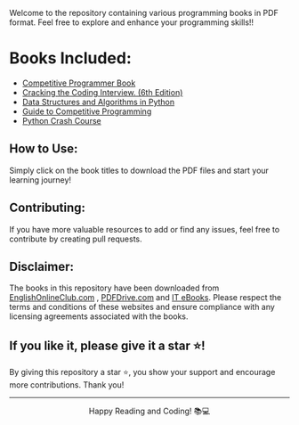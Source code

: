 <p>Welcome to the repository containing various programming books in PDF format. Feel free to explore and enhance your programming skills!!</p>

  <h1>Books Included:</h1>
  <ul>
      <li><a href="CodingBook.pdf">Competitive Programmer Book</a></li>
      <li><a href="Cracking-the-Coding-Interview-6th-Edition-189-Programming-Questions-and-Solutions.pdf">Cracking the Coding Interview. (6th Edition)</a></li>
      <li><a href="Data Structures and Algorithms in Python [EnglishOnlineClub.com].pdf">Data Structures and Algorithms in Python</a></li>
      <li><a href=Guide to Competitive Programming_ Learning and Improving Algorithms Through Contests ( PDFDrive.com ).pdf">Guide to Competitive Programming</a></li>
      <li><a href="python-crash-course.pdf">Python Crash Course</a></li>
  </ul>

  <h2>How to Use:</h2>
  <p>Simply click on the book titles to download the PDF files and start your learning journey!</p>

  <h2>Contributing:</h2>
  <p>If you have more valuable resources to add or find any issues, feel free to contribute by creating pull requests.</p>

  <h2>Disclaimer:</h2>
<p>The books in this repository have been downloaded from <a href="https://englishonlineclub.com">EnglishOnlineClub.com</a> , <a href="https://pdfdrive.com">PDFDrive.com</a> and <a href="https://it-ebooks.info/"> IT eBooks</a>. Please respect the terms and conditions of these websites and ensure compliance with any licensing agreements associated with the books.</p>
<h2>If you like it, please give it a star ⭐!</h2>
    <p>By giving this repository a star ⭐, you show your support and encourage more contributions. Thank you!</p>

  <hr>

  <p align="center">Happy Reading and Coding! 📚💻</p>
